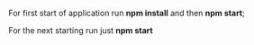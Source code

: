 For first start of application run <b>npm install</b> and then <b>npm start</b>;

For the next starting run just <b>npm start</b>